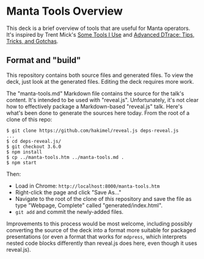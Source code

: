 # Manta Tools Overview

This deck is a brief overview of tools that are useful for Manta operators.
It's inspired by Trent Mick's [Some Tools I
Use](https://github.com/trentm/talk-some-tools-i-use) and [Advanced DTrace:
Tips, Tricks, and Gotchas](http://dtrace.org/resources/bmc/dtrace_tips.pdf).


## Format and "build"

This repository contains both source files and generated files.  To view the
deck, just look at the generated files.  Editing the deck requires more work.

The "manta-tools.md" Markdown file contains the source for the talk's content.
It's intended to be used with "reveal.js".  Unfortunately, it's not clear how to
effectively package a Markdown-based "reveal.js" talk.  Here's what's been done
to generate the sources here today.  From the root of a clone of this repo:

    $ git clone https://github.com/hakimel/reveal.js deps-reveal.js
    ...
    $ cd deps-reveal.js/
    $ git checkout 3.6.0
    $ npm install
    $ cp ../manta-tools.htm ../manta-tools.md .
    $ npm start

Then:

* Load in Chrome: `http://localhost:8000/manta-tools.htm`
* Right-click the page and click "Save As..."
* Navigate to the root of the clone of *this* repository and save the file as
  type "Webpage, Complete" called "generated/index.html".
* `git add` and commit the newly-added files.

Improvements to this process would be most welcome, including possibly
converting the source of the deck into a format more suitable for packaged
presentations (or even a format that works for `mdpress`, which interprets
nested code blocks differently than reveal.js does here, even though it uses
reveal.js).
